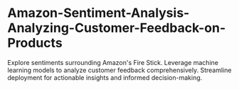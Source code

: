 # Amazon-Sentiment-Analysis-Analyzing-Customer-Feedback-on-Products
Explore sentiments surrounding Amazon's Fire Stick. Leverage machine learning models to analyze customer feedback comprehensively. Streamline deployment for actionable insights and informed decision-making.
